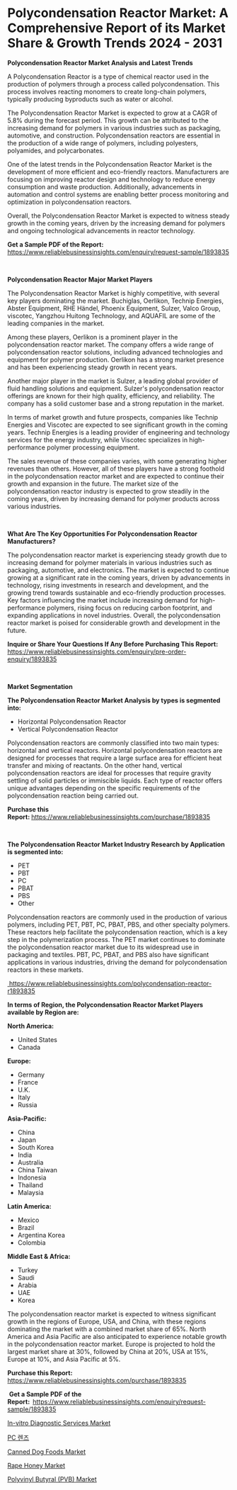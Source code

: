<p><h1>Polycondensation Reactor Market: A Comprehensive Report of its Market Share & Growth Trends 2024 - 2031</h1></p><p><strong>Polycondensation Reactor Market Analysis and Latest Trends</strong></p>
<p><p>A Polycondensation Reactor is a type of chemical reactor used in the production of polymers through a process called polycondensation. This process involves reacting monomers to create long-chain polymers, typically producing byproducts such as water or alcohol.</p><p>The Polycondensation Reactor Market is expected to grow at a CAGR of 5.8% during the forecast period. This growth can be attributed to the increasing demand for polymers in various industries such as packaging, automotive, and construction. Polycondensation reactors are essential in the production of a wide range of polymers, including polyesters, polyamides, and polycarbonates.</p><p>One of the latest trends in the Polycondensation Reactor Market is the development of more efficient and eco-friendly reactors. Manufacturers are focusing on improving reactor design and technology to reduce energy consumption and waste production. Additionally, advancements in automation and control systems are enabling better process monitoring and optimization in polycondensation reactors.</p><p>Overall, the Polycondensation Reactor Market is expected to witness steady growth in the coming years, driven by the increasing demand for polymers and ongoing technological advancements in reactor technology.</p></p>
<p><strong>Get a Sample PDF of the Report:&nbsp;</strong> <a href="https://www.reliablebusinessinsights.com/enquiry/request-sample/1893835">https://www.reliablebusinessinsights.com/enquiry/request-sample/1893835</a></p>
<p>&nbsp;</p>
<p><strong>Polycondensation Reactor Major Market Players</strong></p>
<p><p>The Polycondensation Reactor Market is highly competitive, with several key players dominating the market. Buchiglas, Oerlikon, Technip Energies, Abster Equipment, RHE Händel, Phoenix Equipment, Sulzer, Valco Group, viscotec, Yangzhou Huitong Technology, and AQUAFIL are some of the leading companies in the market.</p><p>Among these players, Oerlikon is a prominent player in the polycondensation reactor market. The company offers a wide range of polycondensation reactor solutions, including advanced technologies and equipment for polymer production. Oerlikon has a strong market presence and has been experiencing steady growth in recent years.</p><p>Another major player in the market is Sulzer, a leading global provider of fluid handling solutions and equipment. Sulzer's polycondensation reactor offerings are known for their high quality, efficiency, and reliability. The company has a solid customer base and a strong reputation in the market.</p><p>In terms of market growth and future prospects, companies like Technip Energies and Viscotec are expected to see significant growth in the coming years. Technip Energies is a leading provider of engineering and technology services for the energy industry, while Viscotec specializes in high-performance polymer processing equipment.</p><p>The sales revenue of these companies varies, with some generating higher revenues than others. However, all of these players have a strong foothold in the polycondensation reactor market and are expected to continue their growth and expansion in the future. The market size of the polycondensation reactor industry is expected to grow steadily in the coming years, driven by increasing demand for polymer products across various industries.</p></p>
<p>&nbsp;</p>
<p><strong>What Are The Key Opportunities For Polycondensation Reactor Manufacturers?</strong></p>
<p><p>The polycondensation reactor market is experiencing steady growth due to increasing demand for polymer materials in various industries such as packaging, automotive, and electronics. The market is expected to continue growing at a significant rate in the coming years, driven by advancements in technology, rising investments in research and development, and the growing trend towards sustainable and eco-friendly production processes. Key factors influencing the market include increasing demand for high-performance polymers, rising focus on reducing carbon footprint, and expanding applications in novel industries. Overall, the polycondensation reactor market is poised for considerable growth and development in the future.</p></p>
<p><strong>Inquire or Share Your Questions If Any Before Purchasing This Report:</strong> <a href="https://www.reliablebusinessinsights.com/enquiry/pre-order-enquiry/1893835">https://www.reliablebusinessinsights.com/enquiry/pre-order-enquiry/1893835</a></p>
<p>&nbsp;</p>
<p><strong>Market Segmentation</strong></p>
<p><strong>The Polycondensation Reactor Market Analysis by types is segmented into:</strong></p>
<p><ul><li>Horizontal Polycondensation Reactor</li><li>Vertical Polycondensation Reactor</li></ul></p>
<p><p>Polycondensation reactors are commonly classified into two main types: horizontal and vertical reactors. Horizontal polycondensation reactors are designed for processes that require a large surface area for efficient heat transfer and mixing of reactants. On the other hand, vertical polycondensation reactors are ideal for processes that require gravity settling of solid particles or immiscible liquids. Each type of reactor offers unique advantages depending on the specific requirements of the polycondensation reaction being carried out.</p></p>
<p><strong>Purchase this Report:&nbsp;</strong><a href="https://www.reliablebusinessinsights.com/purchase/1893835">https://www.reliablebusinessinsights.com/purchase/1893835</a></p>
<p>&nbsp;</p>
<p><strong>The Polycondensation Reactor Market Industry Research by Application is segmented into:</strong></p>
<p><ul><li>PET</li><li>PBT</li><li>PC</li><li>PBAT</li><li>PBS</li><li>Other</li></ul></p>
<p><p>Polycondensation reactors are commonly used in the production of various polymers, including PET, PBT, PC, PBAT, PBS, and other specialty polymers. These reactors help facilitate the polycondensation reaction, which is a key step in the polymerization process. The PET market continues to dominate the polycondensation reactor market due to its widespread use in packaging and textiles. PBT, PC, PBAT, and PBS also have significant applications in various industries, driving the demand for polycondensation reactors in these markets.</p></p>
<p><a href="https://www.reliablebusinessinsights.com/polycondensation-reactor-r1893835">&nbsp;https://www.reliablebusinessinsights.com/polycondensation-reactor-r1893835</a></p>
<p><strong>In terms of Region, the Polycondensation Reactor Market Players available by Region are:</strong></p>
<p>
    <p> <strong> North America: </strong>
        <ul>
            <li>United States</li>
            <li>Canada</li>
        </ul>
        </p> 
    <p> <strong> Europe: </strong>
        <ul>
            <li>Germany</li>
            <li>France</li>
            <li>U.K.</li>
            <li>Italy</li>
            <li>Russia</li>
        </ul>
        </p> 
    <p> <strong> Asia-Pacific: </strong>
        <ul>
            <li>China</li>
            <li>Japan</li>
            <li>South Korea</li>
            <li>India</li>
            <li>Australia</li>
            <li>China Taiwan</li>
            <li>Indonesia</li>
            <li>Thailand</li>
            <li>Malaysia</li>
        </ul>
        </p> 
    <p> <strong> Latin America: </strong>
        <ul>
            <li>Mexico</li>
            <li>Brazil</li>
            <li>Argentina Korea</li>
            <li>Colombia</li>
        </ul>
        </p> 
    <p> <strong> Middle East & Africa: </strong>
        <ul>
            <li>Turkey</li>
            <li>Saudi</li>
            <li>Arabia</li>
            <li>UAE</li>
            <li>Korea</li>
        </ul>
    </p>
    </p>
<p><p>The polycondensation reactor market is expected to witness significant growth in the regions of Europe, USA, and China, with these regions dominating the market with a combined market share of 65%. North America and Asia Pacific are also anticipated to experience notable growth in the polycondensation reactor market. Europe is projected to hold the largest market share at 30%, followed by China at 20%, USA at 15%, Europe at 10%, and Asia Pacific at 5%.</p></p>
<p><strong>Purchase this Report: </strong><a href="https://www.reliablebusinessinsights.com/purchase/1893835">https://www.reliablebusinessinsights.com/purchase/1893835</a></p>
<p>&nbsp;<strong>Get a Sample PDF of the Report:&nbsp;&nbsp;</strong><a href="https://www.reliablebusinessinsights.com/enquiry/request-sample/1893835">https://www.reliablebusinessinsights.com/enquiry/request-sample/1893835</a></p>
<p><strong></strong></p>
<p><p><a href="https://medium.com/@rachel.baile55467/analyzing-in-vitro-diagnostic-services-market-dynamics-and-growth-drivers-and-forecasted-for-period-6639e7ada66f">In-vitro Diagnostic Services Market</a></p><p><a href="https://medium.com/@mujgankortalih/pc-%EB%A0%8C%EC%A6%88-%EC%8B%9C%EC%9E%A5-%EA%B8%80%EB%A1%9C%EB%B2%8C-%EC%8B%9C%EC%9E%A5-%EB%8F%99%ED%96%A5-%EB%B0%8F-%ED%8C%90%EB%A7%A4-%EB%8F%99%ED%96%A5-2024%EB%85%84%EB%B6%80%ED%84%B0-2031%EB%85%84%EA%B9%8C%EC%A7%80-fd21a2531da8">PC 렌즈</a></p><p><a href="https://github.com/faisalayoob601/Market-Research-Report-List-1/blob/main/canned-dog-foods-market.md">Canned Dog Foods Market</a></p><p><a href="https://github.com/HallieBird1/Market-Research-Report-List-1/blob/main/rape-honey-market.md">Rape Honey Market</a></p><p><a href="https://medium.com/@maria.hardacre7345/navigating-the-global-polyvinyl-butyral-pvb-market-landscape-trends-forecasts-and-impact-78210f4f913a">Polyvinyl Butyral (PVB) Market</a></p></p>